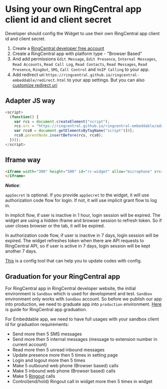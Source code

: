 # Using your own RingCentral app client id and client secret

Developer should config the Widget to use their own RingCentral app client id and client secret.

1. Create a [RingCentral developer free account](https://developer.ringcentral.com)
2. Create a RingCentral app with platform type - "Browser Based"
3. And add permissions `Edit Message`, `Edit Presence`, `Internal Messages`, `Read Accounts`, `Read Call Log`, `Read Contacts`, `Read Messages`, `Read Presence`, `RingOut`, `SMS`, `Call Control` and `VoIP Calling` to your app.
4. Add redirect uri `https://ringcentral.github.io/ringcentral-embeddable/redirect.html` to your app settings. But you can also [customize redirect uri](customize-redirect-uri.md)

## Adapter JS way

```js
<script>
  (function() {
    var rcs = document.createElement("script");
    rcs.src = "https://ringcentral.github.io/ringcentral-embeddable/adapter.js?appKey=your_app_client_id&appSecret=your_app_client_secret&appServer=https://platform.devtest.ringcentral.com";
    var rcs0 = document.getElementsByTagName("script")[0];
    rcs0.parentNode.insertBefore(rcs, rcs0);
  })();
</script>
```

## Iframe way

```html
<iframe width="300" height="500" id="rc-widget" allow="microphone" src="https://ringcentral.github.io/ringcentral-embeddable/app.html?appKey=your_app_client_id&appSecret=your_app_client_secret&appServer=https://platform.devtest.ringcentral.com">
</iframe>
```
***Notice***:

`appSecret` is optional. If you provide `appSecret` to the widget, it will use authorization code flow for login. If not, it will use implicit grant flow to log in. 

In implicit flow, if user is inactive in 1 hour, login session will be expired. The widget are using a hidden iframe and browser session to refresh token. So if user closes browser or the tab, it will be expired.

In authorization code flow, if user is inactive in 7 days, login session will be expired. The widget refreshes token when there are API requests to RingCentral API, so if user is active in 7 days, login session will be kept another 7 days.

[This](https://ringcentral.github.io/ringcentral-embeddable/) is a config tool that can help you to update codes with config.

## Graduation for your RingCentral app

For RingCentral app in RingCentral developer website, the initial environment is `Sandbox` which is used for development and test. `Sandbox` environment only works with `Sandbox` account. So before we publish our app into production, we need to graduate app into `production` environment. [Here](https://developers.ringcentral.com/guide/basics/production) is guide for RingCentral app graduation.

For Embeddable app, we need to have full usages with your sandbox client id for graduation requirements:

* Send more then 5 SMS messages
* Send more then 5 internal messages (message to extension number in current account)
* Read more then 5 unread inbound messages
* Update presence more then 5 times in setting page
* Login and logout more then 5 times
* Make 5 outbound web phone (Browser based) calls
* Make 5 inbound web phone (Browser based) calls
* Make 5 [Ringout](interact-with-calling-settings.md#interact-with-calling-settings) calls
* Control(end/hold) Ringout call in widget more then 5 times in widget
